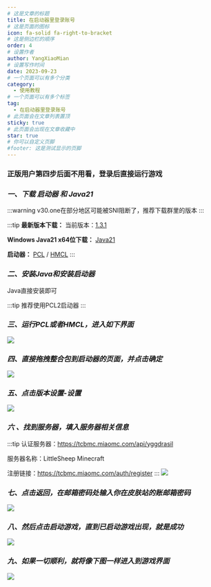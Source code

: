 ```yaml
---
# 这是文章的标题
title: 在启动器里登录账号
# 这是页面的图标
icon: fa-solid fa-right-to-bracket
# 这是侧边栏的顺序
order: 4
# 设置作者
author: YangXiaoMian
# 设置写作时间
date: 2023-09-23
# 一个页面可以有多个分类
category:
  - 使用教程
# 一个页面可以有多个标签
tag:
  - 在启动器里登录账号
# 此页面会在文章列表置顶
sticky: true
# 此页面会出现在文章收藏中
star: true
# 你可以自定义页脚
#footer: 这是测试显示的页脚
---
```

### **正版用户第四步后面不用看，登录后直接运行游戏**

### ***一、下载 启动器 和 Java21***
:::warning
v30.one在部分地区可能被SNI阻断了，推荐下载群里的版本
:::

:::tip
**最新版本下载：**
当前版本：[1.3.1](https://v30.one/%E5%85%B6%E4%BB%96%E8%B5%84%E6%BA%90/Minecraft/start)

**Windows Java21 x64位下载：**
[Java21](https://d6.injdk.cn/openjdk/zulu/21/zulu21.30.15-ca-jdk21.0.1-win_x64.msi)

**启动器：**
[PCL](https://v30.one/d/%E5%AF%B9%E5%A4%96/%E5%85%B6%E4%BB%96%E8%B5%84%E6%BA%90/Minecraft/PCL/Plain%20Craft%20Launcher%202.exe) / [HMCL](https://v30.one/d/%E5%AF%B9%E5%A4%96/%E5%85%B6%E4%BB%96%E8%B5%84%E6%BA%90/Minecraft/HMCL/HMCL-3.5.8.249.exe)
:::

### ***二、安装Java和安装启动器***
Java直接安装即可

:::tip
推荐使用PCL2启动器
:::

### ***三、运行PCL或者HMCL，进入如下界面***
![](https://image.cdn.cn-zj.littlesheep.cc/storages/2024/07/08/668bd767b2b48.png)

### ***四、直接拖拽整合包到启动器的页面，并点击确定***
![](https://i1.mcobj.com/imgb/u15prb/20240710_668e0498cc5ef.png)

### ***五、点击版本设置-设置***
![](https://i1.mcobj.com/imgb/u15prb/20240710_668e04f20b323.png)

### ***六 、找到服务器，填入服务器相关信息***
:::tip
认证服务器：https://tcbmc.miaomc.com/api/yggdrasil 

服务器名称：LittleSheep Minecraft 

注册链接：https://tcbmc.miaomc.com/auth/register
:::
![](https://i1.mcobj.com/imgb/u15prb/20240710_668e051cdb1cf.png)

### ***七、点击返回，在邮箱密码处输入你在皮肤站的账邮箱密码***
![](https://m1.miaomc.cn/uploads/20230923_650ed06052e62.png)

### ***八、然后点击启动游戏，直到已启动游戏出现，就是成功***
![](https://m1.miaomc.cn/uploads/20230923_650ed0a61e99a.png)

### ***九、如果一切顺利，就将像下图一样进入到游戏界面***
![](https://i1.mcobj.com/imgb/u15prb/20240710_668e064d8b42a.png)
